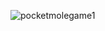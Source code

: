 
![pocketmolegame1](https://github.com/pins-ball/project/assets/122430370/2d009c7f-2c2e-4b20-a499-3cca5c1f59e4)

